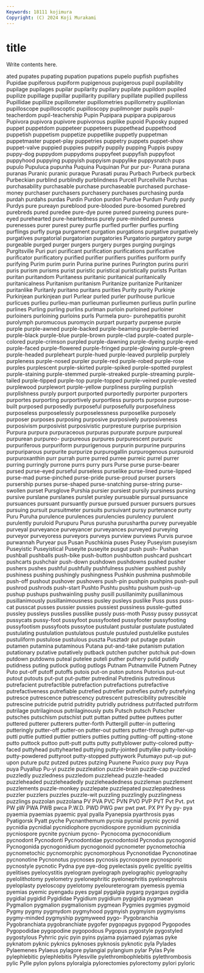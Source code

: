 ```yaml
---
Keywords: 18111 kojimura
Copyright: (C) 2024 Koji Murakami
---
```


# title

Write contents here.



ated pupates
pupating pupation pupations pupelo pupfish pupfishes Pupidae pupiferous pupiform pupigenous
pupigerous pupil pupilability pupilage pupilages pupilar pupilarity pupilary pupilate pupildom
pupiled pupilize pupillage pupillar pupillarity pupillary pupillate pupilled pupilless Pupillidae
pupillize pupillometer pupillometries pupillometry pupillonian pupilloscope pupilloscoptic pupilloscopy pupilmonger pupils
pupil-teacherdom pupil-teachership Pupin Pupipara pupipara pupiparous Pupivora pupivora pupivore pupivorous
puplike pupoid Puposky pupped puppet puppetdom puppeteer puppeteers puppethead puppethood
puppetish puppetism puppetize puppetlike puppetly puppetman puppetmaster puppet-play puppetries puppetry
puppets puppet-show puppet-valve puppied puppies puppify puppily pupping Puppis puppy
puppy-dog puppydom puppydoms puppyfeet puppyfish puppyfoot puppyhood puppying puppyish puppyism
puppylike puppysnatch pups pupulo Pupuluca pupunha Puquina Puquinan Pur pur
pur- Purana purana puranas Puranic puranic puraque Purasati purau Purbach
Purbeck purbeck Purbeckian purblind purblindly purblindness Purcell Purcellville Purchas purchasability
purchasable purchase purchaseable purchased purchase-money purchaser purchasers purchasery purchases purchasing
purda purdah purdahs purdas Purdin Purdon purdon Purdue Purdum Purdy
purdy Purdys pure pureayn pureblood pure-blooded pure-bosomed purebred purebreds pured
puredee pure-dye puree pureed pureeing purees pure-eyed purehearted pure-heartedness purely
pure-minded pureness purenesses purer purest purey purfle purfled purfler purfles
purfling purflings purfly purga purgament purgation purgations purgative purgatively purgatives
purgatorial purgatorian purgatories Purgatorio purgatory purge purgeable purged purger purgers
purgery purges purging purgings Purgitsville Puri puri purificant purification purifications
purificative purificator purificatory purified purifier purifiers purifies puriform purify purifying
Purim purim purin Purina purine purines Purington purins puriri puris
purism purisms purist puristic puristical puristically purists Puritan puritan puritandom
Puritaness puritanic puritanical puritanically puritanicalness Puritanism puritanism Puritanize puritanize Puritanizer
puritanlike Puritanly puritano puritans purities Purity purity Purkinje Purkinjean purkinjean
purl Purlear purled purler purlhouse purlicue purlicues purlieu purlieu-man purlieuman
purlieumen purlieus purlin purline purlines Purling purling purlins purlman purloin
purloined purloiner purloiners purloining purloins purls Purmela puro- purohepatitis purohit
purolymph puromucous puromycin purpart purparty purpense purpie purple purple-awned purple-backed
purple-beaming purple-berried purple-black purple-blue purple-brown purple-clad purple-coated purple-colored purple-crimson purpled
purple-dawning purple-dyeing purple-eyed purple-faced purple-flowered purple-fringed purple-glowing purple-green purple-headed purpleheart
purple-hued purple-leaved purplelip purplely purpleness purple-nosed purpler purple-red purple-robed purple-rose
purples purplescent purple-skirted purple-spiked purple-spotted purplest purple-staining purple-stemmed purple-streaked purple-streaming
purple-tailed purple-tipped purple-top purple-topped purple-veined purple-vested purplewood purplewort purple-yellow purpliness
purpling purplish purplishness purply purport purported purportedly purporter purporters purportes
purporting purportively purportless purports purpose purpose-built purposed purposedly purposeful purposefully
purposefulness purposeless purposelessly purposelessness purposelike purposely purposer purposes purposing purposive
purposively purposiveness purposivism purposivist purposivistic purpresture purprise purprision Purpura purpura
purpuraceous purpuras purpurate purpure purpureal purpurean purpureo- purpureous purpures purpurescent
purpuric purpuriferous purpuriform purpurigenous purpurin purpurine purpurins purpuriparous purpurite purpurize
purpurogallin purpurogenous purpuroid purpuroxanthin purr purrah purre purred purree purreic
purrel purrer purring purringly purrone purrs purry purs Purse purse
purse-bearer pursed purse-eyed purseful purseless purselike purse-lined purse-lipped purse-mad purse-pinched
purse-pride purse-proud purser pursers pursership purses purse-shaped purse-snatching purse-string purse-swollen
purset Pursglove Purshia pursier pursiest pursily pursiness pursing pursive purslane
purslanes purslet pursley pursuable pursual pursuance pursuances pursuant pursuantly pursue
pursued pursuer pursuers pursues pursuing pursuit pursuitmeter pursuits pursuivant pursy
purtenance purty Puru Puruha purulence purulences purulencies purulency purulent purulently
puruloid Purupuru Purus purusha purushartha purvey purveyable purveyal purveyance purveyancer
purveyances purveyed purveying purveyor purveyoress purveyors purveys purview purviews Purvis
purvoe purwannah Puryear pus Pusan Puschkinia puses Pusey Puseyism puseyism
Puseyistic Puseyistical Puseyite puseyite pusgut push push- Pushan pushball pushballs
push-bike push-button pushbutton pushcard pushcart pushcarts pushchair push-down pushdown pushdowns
pushed pusher pushers pushes pushful pushfully pushfulness pushier pushiest pushily
pushiness pushing pushingly pushingness Pushkin pushmina pushmobile push-off pushout pushover
pushovers push-pin pushpin pushpins push-pull pushrod pushrods push-start Pushto Pushtu
pushtu pushum push-up pushup pushups pushwainling pushy pusill pusillanimity pusillanimous
pusillanimously pusillanimousness pusley pusleys puslike Puss puss puss-cat pusscat pusses
pussier pussies pussiest pussiness pussle-gutted pussley pussleys pusslies pusslike pussly
puss-moth Pussy pussy pussycat pussycats pussy-foot pussyfoot pussyfooted pussyfooter pussyfooting
pussyfootism pussyfoots pussytoe pustulant pustular pustulate pustulated pustulating pustulation pustulatous
pustule pustuled pustulelike pustules pustuliform pustulose pustulous puszta Pusztadr put
putage putain putamen putamina putaminous Putana put-and-take putanism putation putationary
putative putatively putback putchen putcher putchuk put-down putdown putdowns puteal
putelee puteli puther puthery putid putidly putidness puting putlock putlog
putlogs Putnam Putnamville Putnem Putney Puto put-off putoff putoffs putois
put-on puton putons Putorius put-out putout putouts put-put put-putter putredinal
Putredinis putredinous putrefacient putrefactible putrefaction putrefactions putrefactive putrefactiveness putrefiable putrefied
putrefier putrefies putrefy putrefying putresce putrescence putrescency putrescent putrescibility putrescible
putrescine putricide putrid putridity putridly putridness putrifacted putriform putrilage putrilaginous
putrilaginously puts Putsch putsch Putscher putsches putschism putschist putt puttan
putted puttee puttees putter puttered putterer putterers putter-forth Puttergill putter-in
puttering putteringly putter-off putter-on putter-out putters putter-through putter-up putti puttie
puttied puttier puttiers putties putting putting-off putting-stone putto puttock puttoo
putt-putt putts putty puttyblower putty-colored putty-faced puttyhead puttyhearted puttying putty-jointed
puttylike putty-looking putty-powdered puttyroot putty-stopped puttywork Putumayo put-up put-upon puture
putz putzed putzes putzing Puunene Puxico puxy puy Puya puya
Puyallup Pu-yi puzzle puzzleation puzzle-brain puzzle-cap puzzled puzzledly puzzledness puzzledom
puzzlehead puzzle-headed puzzleheaded puzzleheadedly puzzleheadedness puzzleman puzzlement puzzlements puzzle-monkey puzzlepate
puzzlepated puzzlepatedness puzzler puzzlers puzzles puzzle-wit puzzling puzzlingly puzzlingness puzzlings
puzzolan puzzolana PV PVA PVC PVN PVO PVP PVT Pvt
Pvt. pvt PW pW PWA PWB pwca P.W.D. PWD PWG
pwr pwt pwt. PX PY Py py- pya pyaemia pyaemias
pyaemic pyal pyalla Pyanepsia pyarthrosis pyas Pyatigorsk Pyatt pyche Pycnanthemum
pycnia pycnial pycnic pycnid pycnidia pycnidial pycnidiophore pycnidiospore pycnidium pycninidia
pycniospore pycnite pycnium pycno- Pycnocoma pycnoconidium pycnodont Pycnodonti Pycnodontidae pycnodontoid
Pycnodus pycnogonid Pycnogonida pycnogonidium pycnogonoid pycnometer pycnometochia pycnometochic pycnomorphic pycnomorphous
Pycnonotidae Pycnonotinae pycnonotine Pycnonotus pycnoses pycnosis pycnospore pycnosporic pycnostyle pycnotic
Pydna pye pye-dog pyelectasis pyelic pyelitic pyelitis pyelitises pyelocystitis pyelogram
pyelograph pyelographic pyelography pyelolithotomy pyelometry pyelonephritic pyelonephritis pyelonephrosis pyeloplasty pyeloscopy
pyelotomy pyeloureterogram pyemesis pyemia pyemias pyemic pyengadu pyes pygal pygalgia
pygarg pygargus pygidia pygidial pygidid Pygididae Pygidium pygidium pygigidia pygmaean
Pygmalion pygmalion pygmalionism pygmean Pygmies pygmies pygmoid Pygmy pygmy pygmydom
pygmyhood pygmyish pygmyism pygmyisms pygmy-minded pygmyship pygmyweed pygo- Pygobranchia Pygobranchiata
pygobranchiate pygofer pygopagus pygopod Pygopodes Pygopodidae pygopodine pygopodous Pygopus pygostyle
pygostyled pygostylous Pyhrric pyic pyin pyins pyjama pyjamaed pyjamas pyke
pyknatom pyknic pyknics pyknoses pyknosis pyknotic pyla Pylades Pylaemenes Pylaeus
pylagore pylangial pylangium pylar Pylas Pyle pylephlebitic pylephlebitis Pylesville pylethrombophlebitis
pylethrombosis pylic Pylle pylon pylons pyloralgia pylorectomies pylorectomy pylori pyloric
